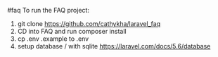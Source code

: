 #faq
To run the FAQ project:
1. git clone https://github.com/cathykha/laravel_faq
2. CD into FAQ and run composer install
3. cp .env .example to .env
4. setup database / with sqlite https://laravel.com/docs/5.6/database